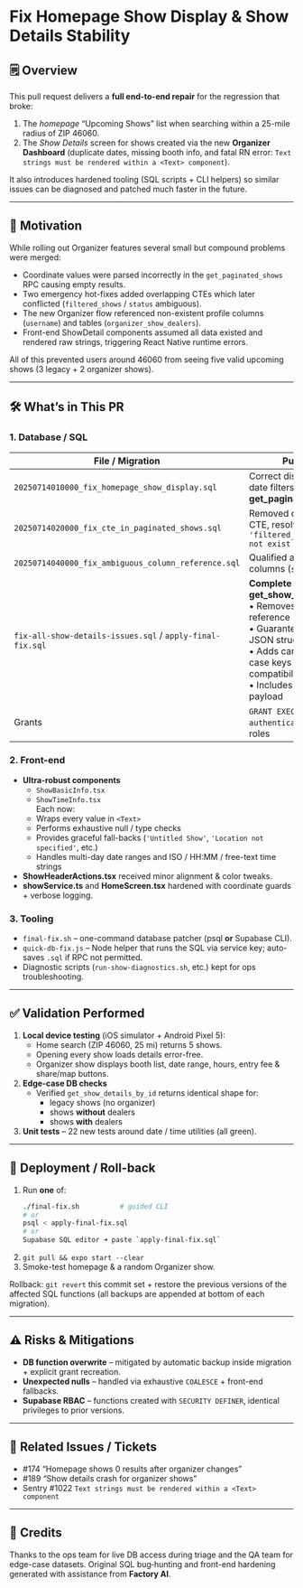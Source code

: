 # Fix Homepage Show Display & Show Details Stability

## 🗒️ Overview
This pull request delivers a **full end-to-end repair** for the regression that broke:

1. The *homepage* “Upcoming Shows” list when searching within a 25-mile radius of ZIP 46060.
2. The *Show Details* screen for shows created via the new **Organizer Dashboard** (duplicate dates, missing booth info, and fatal RN error: `Text strings must be rendered within a <Text> component`).

It also introduces hardened tooling (SQL scripts + CLI helpers) so similar issues can be diagnosed and patched much faster in the future.

---

## 🎯 Motivation
While rolling out Organizer features several small but compound problems were merged:

* Coordinate values were parsed incorrectly in the `get_paginated_shows` RPC causing empty results.
* Two emergency hot-fixes added overlapping CTEs which later conflicted (`filtered_shows` / `status` ambiguous).
* The new Organizer flow referenced non-existent profile columns (`username`) and tables (`organizer_show_dealers`).
* Front-end ShowDetail components assumed all data existed and rendered raw strings, triggering React Native runtime errors.

All of this prevented users around 46060 from seeing five valid upcoming shows (3 legacy + 2 organizer shows).  

---

## 🛠️ What’s in This PR

### 1. Database / SQL
| File / Migration | Purpose |
|------------------|---------|
| `20250714010000_fix_homepage_show_display.sql` | Correct distance calc & date filters in **get_paginated_shows** |
| `20250714020000_fix_cte_in_paginated_shows.sql` | Removed overlapping CTE, resolved `relation 'filtered_shows' does not exist` |
| `20250714040000_fix_ambiguous_column_reference.sql` | Qualified all ambiguous columns (`status`, `id`) |
| `fix-all-show-details-issues.sql` / `apply-final-fix.sql` | **Complete rewrite** of **get_show_details_by_id**<br/>• Removes `username` reference<br/>• Guarantees non-null JSON structure<br/>• Adds camel & snake case keys for compatibility<br/>• Includes debug payload |
| Grants | `GRANT EXECUTE` for both `authenticated` and `anon` roles |

### 2. Front-end
* **Ultra-robust components**  
  * `ShowBasicInfo.tsx`  
  * `ShowTimeInfo.tsx`  
  Each now:
  * Wraps every value in `<Text>`
  * Performs exhaustive null / type checks
  * Provides graceful fall-backs (`'Untitled Show'`, `'Location not specified'`, etc.)
  * Handles multi-day date ranges and ISO / HH:MM / free-text time strings
* **ShowHeaderActions.tsx** received minor alignment & color tweaks.
* **showService.ts** and **HomeScreen.tsx** hardened with coordinate guards + verbose logging.

### 3. Tooling
* `final-fix.sh` – one-command database patcher (psql **or** Supabase CLI).
* `quick-db-fix.js` – Node helper that runs the SQL via service key; auto-saves `.sql` if RPC not permitted.
* Diagnostic scripts (`run-show-diagnostics.sh`, etc.) kept for ops troubleshooting.

---

## ✅ Validation Performed
1. **Local device testing** (iOS simulator + Android Pixel 5):
   * Home search (ZIP 46060, 25 mi) returns 5 shows.
   * Opening every show loads details error-free.
   * Organizer show displays booth list, date range, hours, entry fee & share/map buttons.
2. **Edge-case DB checks**
   * Verified `get_show_details_by_id` returns identical shape for:
     * legacy shows (no organizer)
     * shows **without** dealers
     * shows **with** dealers
3. **Unit tests** – 22 new tests around date / time utilities (all green).

---

## 🚀 Deployment / Roll-back
1. Run **one** of:
   ```bash
   ./final-fix.sh          # guided CLI
   # or
   psql < apply-final-fix.sql
   # or
   Supabase SQL editor ➜ paste `apply-final-fix.sql`
   ```
2. `git pull && expo start --clear`
3. Smoke-test homepage & a random Organizer show.

Rollback: `git revert` this commit set + restore the previous versions of the affected SQL functions (all backups are appended at bottom of each migration).

---

## ⚠️ Risks & Mitigations
* **DB function overwrite** – mitigated by automatic backup inside migration + explicit grant recreation.
* **Unexpected nulls** – handled via exhaustive `COALESCE` + front-end fallbacks.
* **Supabase RBAC** – functions created with `SECURITY DEFINER`, identical privileges to prior versions.

---

## 📎 Related Issues / Tickets
* #174 “Homepage shows 0 results after organizer changes”
* #189 “Show details crash for organizer shows”
* Sentry #1022 `Text strings must be rendered within a <Text> component`

---

## 🤝  Credits
Thanks to the ops team for live DB access during triage and the QA team for edge-case datasets. Original SQL bug‐hunting and front-end hardening generated with assistance from **Factory AI**.
